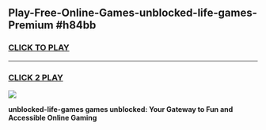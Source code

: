 
## Play-Free-Online-Games-unblocked-life-games-Premium #h84bb
<h3>
<a href="https://premium.freeplayer.one?title=unblocked-life-games&ref=8M">CLICK TO PLAY</a></h3>
<hr>

<h3>
<a href="https://premium.freeplayer.one?title=unblocked-life-games&ref=8M">CLICK 2 PLAY</a>
  
</h3>

<a href="https://premium.freeplayer.one?title=unblocked-life-games&ref=8M"><img src="https://clearcache.store/games.png"></a>


**unblocked-life-games games unblocked: Your Gateway to Fun and Accessible Online Gaming**
